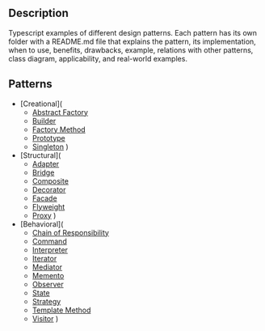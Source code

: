 ## Description
Typescript examples of different design patterns. Each pattern has its own folder with a README.md file that explains the pattern, its implementation, when to use, benefits, drawbacks, example, relations with other patterns, class diagram, applicability, and real-world examples.

## Patterns
- [Creational](
    - [Abstract Factory](typescript/creational/abstract%20factory/README.md)
    - [Builder](typescript/creational/builder/README.md)
    - [Factory Method](typescript/creational/factory/README.md)
    - [Prototype](typescript/creational/prototype/README.md)
    - [Singleton](typescript/creational/singleton/README.md)
)
- [Structural](
    - [Adapter](typescript/structural/adapter/README.md)
    - [Bridge](typescript/structural/bridge/README.md)
    - [Composite](typescript/structural/composite/README.md)
    - [Decorator](typescript/structural/decorator/README.md)
    - [Facade](typescript/structural/facade/README.md)
    - [Flyweight](typescript/structural/flyweight/README.md)
    - [Proxy](typescript/structural/proxy/README.md)
)
- [Behavioral](
    - [Chain of Responsibility](typescript/behavioral/chain%20of%20responsibility/README.md)
    - [Command](typescript/behavioral/command/README.md)
    - [Interpreter](typescript/behavioral/interpreter/README.md)
    - [Iterator](typescript/behavioral/iterator/README.md)
    - [Mediator](typescript/behavioral/mediator/README.md)
    - [Memento](typescript/behavioral/memento/README.md)
    - [Observer](typescript/behavioral/observer/README.md)
    - [State](typescript/behavioral/state/README.md)
    - [Strategy](typescript/behavioral/strategy/README.md)
    - [Template Method](typescript/behavioral/template%20method/README.md)
    - [Visitor](typescript/behavioral/visitor/README.md)
)
